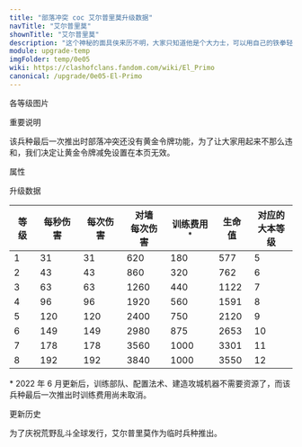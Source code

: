 ```yaml
---
title: "部落冲突 coc 艾尔普里莫升级数据"
navTitle: "艾尔普里莫"
shownTitle: "艾尔普里莫"
description: "这个神秘的面具侠来历不明，大家只知道他是个大力士，可以用自己的铁拳轻松击垮城墙，为部落疯狂乱斗。"
module: upgrade-temp
imgFolder: temp/0e05
wiki: https://clashofclans.fandom.com/wiki/El_Primo
canonical: /upgrade/0e05-El-Primo
---
```


<UnitInfo :folder="$frontmatter.imgFolder" imgSrc="El_Primo_info.png" :imgAlt="$frontmatter.navTitle" :description="$frontmatter.description" :isSmallImg="true" />

<SmallTitle>各等级图片</SmallTitle>

<Panel>
    <UnitImgGroup :folder="$frontmatter.imgFolder">
        <UnitImg imgTitle="所有等级" imgSrc="El_Primo1.png" />
    </UnitImgGroup>
</Panel>

<SmallTitle>重要说明</SmallTitle>

该兵种最后一次推出时部落冲突还没有黄金令牌功能，为了让大家用起来不那么违和，我们决定让黄金令牌减免设置在本页无效。

<SmallTitle>属性</SmallTitle>

<UnitProperties>
    <UnitProperty pKey="部队类型" pValue="地面近战单位" />
    <UnitProperty pKey="攻击偏好" pValue="防御建筑" />
    <UnitProperty pKey="伤害类型" pValue="单体伤害" />
    <UnitProperty pKey="攻击的目标" pValue="仅地面目标" />
    <UnitProperty pKey="占据人口" pValue="12" />
    <UnitProperty pKey="移动速度" pValue="2.5 格/秒" />
    <UnitProperty pKey="攻击速度" pValue="1 秒/次" />
    <UnitProperty pKey="攻击距离" pValue="1 格" />
    <UnitProperty pKey="所需训练营等级" pValue="7" />
    <UnitProperty pKey="所需大本等级" pValue="5" />
    <UnitProperty pKey="特殊技能" pValue="对城墙造成 20 倍伤害" />
    <UnitProperty pKey="训练时间" pValue="60" trainingSystem="legacy" :noGoldPass="true" />
</UnitProperties>

<SmallTitle>升级数据</SmallTitle>

<script setup>
const tableExtraInfo = [
    {
        "column": 4,
        "type": "trainingCost",
        "icon": "Elixir"
    }
];
</script>

<UnitTable :tableExtraInfo="tableExtraInfo">

| 等级 | 每秒伤害 | 每次伤害 |对墙<br>每次伤害|训练费用<sup>*</sup>| 生命值  |对应的<br>大本等级|
| ---- |  ----   |  ----   |      ----     |         ---       |  ----  |       ---      |
|   1  |    31   |    31   |       620     |         180       |   577  |        5       |
|   2  |    43   |    43   |       860     |         320       |   762  |        6       |
|   3  |    63   |    63   |      1260     |         440       |  1122  |        7       |
|   4  |    96   |    96   |      1920     |         560       |  1591  |        8       |
|   5  |   120   |   120   |      2400     |         750       |  2120  |        9       |
|   6  |   149   |   149   |      2980     |         875       |  2653  |       10       |
|   7  |   178   |   178   |      3560     |        1000       |  3301  |       11       |
|   8  |   192   |   192   |      3840     |        1000       |  3550  |       12       |
</UnitTable>

\* 2022 年 6 月更新后，训练部队、配置法术、建造攻城机器不需要资源了，而该兵种最后一次推出时训练费用尚未取消。

<SmallTitle>更新历史</SmallTitle>

<Timeline>
    <TimelineItem date="2018/12/14">
        <TimelineRow>为了庆祝荒野乱斗全球发行，艾尔普里莫作为临时兵种推出。</TimelineRow>
    </TimelineItem>
    <TimelineItem :historyBottom="true" />
</Timeline>